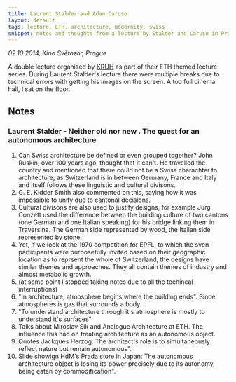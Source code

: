 ```yaml
---
title: Laurent Stalder and Adam Caruso
layout: default
tags: lecture, ETH, architecture, modernity, swiss
snippet: notes and thoughts from a lecture by Stalder and Caruso in Prague 2014
---
```


*02.10.2014, Kino Světozor, Prague*

A double lecture organised by [KRUH](http://www.kruh.info/) as part of their
ETH themed lecture series. During Laurent Stalder's lecture there were multiple breaks due to technical errors with getting his images on the screen. A too full cinema hall, I sat on the floor.

## Notes

### Laurent Stalder - Neither old nor new . The quest for an autonomous architecture

1. Can Swiss architecture be defined or even grouped together? John Ruskin, over 100 years ago, thought that it can't. He travelled the country and mentioned that there could not be a Swiss charachter to architecture, as Switzerland is in between Germany, France and Italy and itself follows these linguistic and cultural divisons.
1. G. E. Kidder Smith also commented on this, saying how it was impossible to unify due to cantonal decisions.
1. Cultural divisons are also used to justify designs, for example Jurg Conzett used the difference between the building culture of two cantons (one German and one Italian speaking) for his bridge linking them in Traversina. The German side represented by wood, the Italian side represented by stone.
1. Yet, if we look at the 1970 competition for EPFL, to which the sven participants were purposefully invited based on their geographic location as to reprsent the whole of Switzerland, the designs have similar themes and approaches. They all contain themes of industry and almost metabolic growth.
1. (at some point I stopped taking notes due to all the techincal interruptions)
1. "In architecture, atmosphere begins where the building ends". Since atmospheres is gas that surrounds a body.
1. "To understand architecture through it's atmosphere is mostly to understand it's surfaces"
1. Talks about Miroslav Sik and Analogue Architecture at ETH. The influence this had on treating architecture as an autonomous object.
1. Quotes Jackques Herzog: The architect's role is to simultaneously reflect nature but remain autonomous".
1. Slide showign HdM's Prada store in Japan: The autonomous architecture object is losing its power precisely due to its autonomy, being eaten by commodification".

